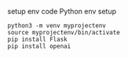 setup env code 
Python env setup

```
python3 -m venv myprojectenv
source myprojectenv/bin/activate
pip install Flask
pip install openai
```
